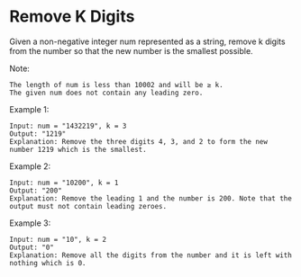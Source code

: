 # Remove K Digits

Given a non-negative integer num represented as a string, remove k digits from the number so that the new number is the smallest possible.

Note:

    The length of num is less than 10002 and will be ≥ k.
    The given num does not contain any leading zero.

Example 1:

``` objdump
Input: num = "1432219", k = 3
Output: "1219"
Explanation: Remove the three digits 4, 3, and 2 to form the new number 1219 which is the smallest.
```

Example 2:

``` objdump
Input: num = "10200", k = 1
Output: "200"
Explanation: Remove the leading 1 and the number is 200. Note that the output must not contain leading zeroes.
```

Example 3:

``` objdump
Input: num = "10", k = 2
Output: "0"
Explanation: Remove all the digits from the number and it is left with nothing which is 0.
```
